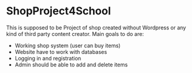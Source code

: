 # ShopProject4School
This is supposed to be Project of shop created without Wordpress or any kind of third party content creator. Main goals to do are:
- Working shop system (user can buy items)
- Website have to work with databases
- Logging in and registration
- Admin should be able to add and delete items

